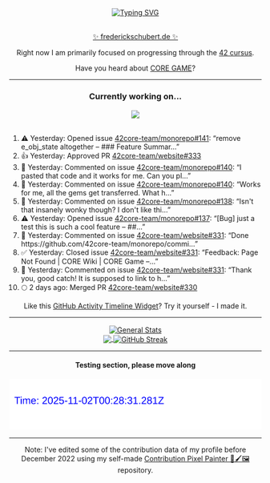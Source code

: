 <div align="center">
	<a href="https://git.io/typing-svg"><img src="https://readme-typing-svg.demolab.com?font=Fira+Code&size=30&pause=1000&color=70A5FD&background=1A1B27&center=true&vCenter=true&repeat=false&random=false&width=550&lines=%F0%9F%91%8B+Hello+World!+I'm+Freddy!+%F0%9F%96%96" alt="Typing SVG" /></a>
</div>
<br>
<div align="center">
	<p></p><a href="https://frederickschubert.de">✨ frederickschubert.de ✨</a></p>
	<p>Right now I am primarily focused on progressing through the <a href="https://github.com/FreddyMSchubert/42_cursus">42 cursus</a>.</p>
	<p>Have you heard about <a href="https://coregame.de/">CORE GAME</a>?</p>
</div>

<hr>

<div align="center">

### Currently working on...

<!-- [![current_repo](https://github-readme-stats.vercel.app/api/pin/?username=FreddyMSchubert&repo=Crafty_Concoctions&theme=tokyonight)](https://github.com/FreddyMSchubert/Crafty_Concoctions) -->

<div align="center">
	<a href="https://github.com/42core-team/monorepo" target="_blank">
		<img align="center" src="https://github-readme-stats.vercel.app/api/pin/?username=42core-team&repo=monorepo&theme=tokyonight" />
	</a>
</div>

<br>

<div align="left">
<ol>
<!-- ACTIVITY:START -->
<li>⚠️ Yesterday: Opened issue <a href="https://github.com/42core-team/monorepo/issues/141">42core-team/monorepo#141</a>: “remove e_obj_state altogether – ### Feature Summar…”</li>
<li>👍 Yesterday: Approved PR <a href="https://github.com/42core-team/website/pull/333">42core-team/website#333</a></li>
<li>💬 Yesterday: Commented on issue <a href="https://github.com/42core-team/monorepo/issues/140#issuecomment-3371919196">42core-team/monorepo#140</a>: “I pasted that code and it works for me. Can you pl…”</li>
<li>💬 Yesterday: Commented on issue <a href="https://github.com/42core-team/monorepo/issues/140#issuecomment-3371797463">42core-team/monorepo#140</a>: “Works for me, all the gems get transferred. What h…”</li>
<li>💬 Yesterday: Commented on issue <a href="https://github.com/42core-team/monorepo/issues/138#issuecomment-3371208733">42core-team/monorepo#138</a>: “Isn't that insanely wonky though? I don't like thi…”</li>
<li>⚠️ Yesterday: Opened issue <a href="https://github.com/42core-team/monorepo/issues/137">42core-team/monorepo#137</a>: “[Bug] just a test this is such a cool feature – ##…”</li>
<li>💬 Yesterday: Commented on issue <a href="https://github.com/42core-team/website/issues/331#issuecomment-3370845738">42core-team/website#331</a>: “Done https://github.com/42core-team/monorepo/commi…”</li>
<li>✅ Yesterday: Closed issue <a href="https://github.com/42core-team/website/issues/331">42core-team/website#331</a>: “Feedback: Page Not Found | CORE Wiki | CORE Game –…”</li>
<li>💬 Yesterday: Commented on issue <a href="https://github.com/42core-team/website/issues/331#issuecomment-3370720656">42core-team/website#331</a>: “Thank you, good catch! It is supposed to link to h…”</li>
<li>🌕 2 days ago: Merged PR <a href="https://github.com/42core-team/website/pull/330">42core-team/website#330</a></li>
<!-- ACTIVITY:END -->
</ol>
</div>

Like this [GitHub Activity Timeline Widget](https://github.com/FreddyMSchubert/github-activity-timeline)? Try it yourself - I made it.

<hr>

<div align="center">
	<a href="https://github.com/anuraghazra/github-readme-stats" target="_blank">
		<img height=200 align="center" src="https://github-readme-stats.vercel.app/api?username=FreddyMSchubert&show_icons=true&theme=tokyonight&card_width=650" alt="General Stats" />
	</a>
</div>

<div align="center">
	<a href="https://github.com/anuraghazra/github-readme-stats" target="_blank">
		<img height=200 align="center" src="https://github-readme-stats.vercel.app/api/top-langs/?username=FreddyMSchubert&layout=donut&theme=tokyonight&card_width=320">
	</a>
	<a href="https://github.com/DenverCoder1/github-readme-streak-stats" target="_blank">
		<img height=200 align="center" src="https://streak-stats.demolab.com?user=FreddyMSchubert&theme=tokyonight&date_format=j%20M%5B%20Y%5D&card_width=320&card_height=200&hide_total_contributions=true" alt="GitHub Streak" />
	</a>
</div>

<hr>

#### Testing section, please move along

![GitHub Defenders SVG](https://github.com/FreddyMSchubert/FreddyMSchubert/blob/github_defenders_output/output.svg)

<hr>

Note: I've edited some of the contribution data of my profile before December 2022 using my self-made [Contribution Pixel Painter 🎨🖌️🖼️](https://github.com/FreddyMSchubert/contribution-pixel-painter) repository.
